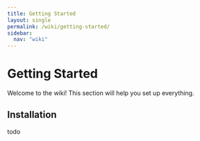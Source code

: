 ```yaml
---
title: Getting Started
layout: single
permalink: /wiki/getting-started/
sidebar:
  nav: "wiki"
---
```


# Getting Started

Welcome to the wiki! This section will help you set up everything.

## Installation

todo
